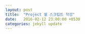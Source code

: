 ```yaml
---
layout: post
title:  "Project 쉘 스크립트 작성"
date:   2016-02-12 23:00:00 +0530
categories: jekyll update
---
```

